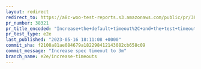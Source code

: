 ```yaml
---
layout: redirect
redirect_to: https://a8c-woo-test-reports.s3.amazonaws.com/public/pr/38321/e2e/index.html
pr_number: 38321
pr_title_encoded: "Increase+the+default+timeout%2C+and+the+test+timeout+of+%60create-variable-product%60+spec"
pr_test_type: e2e
last_published: "2023-05-16 18:11:08 +0000"
commit_sha: f2108a81ae084679a182298412143082cb658c09
commit_message: "Increase spec timeout to 3m"
branch_name: e2e/increase-timeouts
---
```

